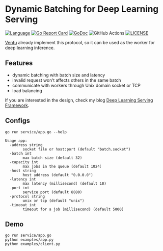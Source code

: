 # Dynamic Batching for Deep Learning Serving

[![Language](https://img.shields.io/badge/Language-Go-blue.svg)](https://golang.org/)
[![Go Report Card](https://goreportcard.com/badge/github.com/kemingy/batching)](https://goreportcard.com/report/github.com/kemingy/batching)
[![GoDoc](https://img.shields.io/badge/Godoc-reference-blue.svg)](https://godoc.org/github.com/kemingy/batching)
![GitHub Actions](https://github.com/kemingy/batching/workflows/Go/badge.svg)
[![LICENSE](https://img.shields.io/github/license/kemingy/batching.svg)](https://github.com/kemingy/batching/blob/master/LICENSE)

[Ventu](https://github.com/kemingy/ventu) already implement this protocol, so it can be used as the worker for deep learning inference.

## Features

* dynamic batching with batch size and latency
* invalid request won't affects others in the same batch
* communicate with workers through Unix domain socket or TCP
* load balancing

If you are interested in the design, check my blog [Deep Learning Serving Framework](https://kemingy.github.io/blogs/deep-learning-serving/).

## Configs

```shell script
go run service/app.go --help
```

```
Usage app:
  -address string
        socket file or host:port (default "batch.socket")
  -batch int
        max batch size (default 32)
  -capacity int
        max jobs in the queue (default 1024)
  -host string
        host address (default "0.0.0.0")
  -latency int
        max latency (millisecond) (default 10)
  -port int
        service port (default 8080)
  -protocol string
        unix or tcp (default "unix")
  -timeout int
        timeout for a job (millisecond) (default 5000)
```

## Demo

```shell script
go run service/app.go
python examples/app.py
python examples/client.py
```
